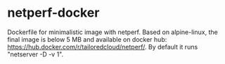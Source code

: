 # netperf-docker
Dockerfile for minimalistic image with netperf. Based on alpine-linux, the final image is below 5 MB and available on docker hub: https://hub.docker.com/r/tailoredcloud/netperf/. By default it runs "netserver -D -v 1".
